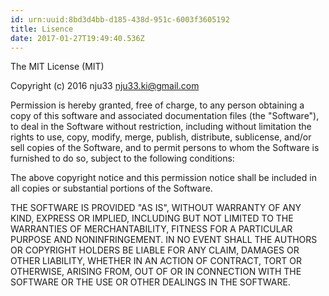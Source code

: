 ```yaml
---
id: urn:uuid:8bd3d4bb-d185-438d-951c-6003f3605192
title: Lisence
date: 2017-01-27T19:49:40.536Z
---
```


The MIT License (MIT)

Copyright (c) 2016 nju33 nju33.ki@gmail.com

<!-- break -->

Permission is hereby granted, free of charge, to any person obtaining a copy of this software and associated documentation files (the "Software"), to deal in the Software without restriction, including without limitation the rights to use, copy, modify, merge, publish, distribute, sublicense, and/or sell copies of the Software, and to permit persons to whom the Software is furnished to do so, subject to the following conditions:

The above copyright notice and this permission notice shall be included in all copies or substantial portions of the Software.

THE SOFTWARE IS PROVIDED "AS IS", WITHOUT WARRANTY OF ANY KIND, EXPRESS OR IMPLIED, INCLUDING BUT NOT LIMITED TO THE WARRANTIES OF MERCHANTABILITY, FITNESS FOR A PARTICULAR PURPOSE AND NONINFRINGEMENT. IN NO EVENT SHALL THE AUTHORS OR COPYRIGHT HOLDERS BE LIABLE FOR ANY CLAIM, DAMAGES OR OTHER LIABILITY, WHETHER IN AN ACTION OF CONTRACT, TORT OR OTHERWISE, ARISING FROM, OUT OF OR IN CONNECTION WITH THE SOFTWARE OR THE USE OR OTHER DEALINGS IN THE SOFTWARE.
